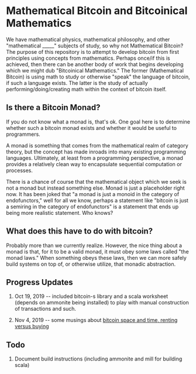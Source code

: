 # Mathematical Bitcoin and Bitcoinical Mathematics
We have mathematical physics, mathematical philosophy, and other "mathematical _____" subjects of study, so why not Mathematical Bitcoin?
The purpose of this repository is to attempt to develop bitcoin from first principles using concepts from mathematics. Perhaps once/if this is achieved, then there can be another body of work that begins developing which we might dub "Bitcoinical Mathematics." The former (Mathematical Bitcoin) is
using math to study or otherwise "speak" the language of bitcoin, if such a language exists. The latter is the study of actually performing/doing/creating math within the context of bitcoin itself. 

## Is there a Bitcoin Monad?
If you do not know what a monad is, that's ok. One goal here is to determine whether such a bitcoin monad exists and whether it would be useful to programmers.

A monad is something that comes from the mathematical realm of category theory, but the concept has made inroads into many existing programming
languages. Ultimately, at least from a programming perspective, a monad provides a relatively clean way to encapsulate sequential computation or processes.

There is a chance of course that the mathematical object which we seek is not a monad but instead something else. Monad is just a placeholder right now. It has been joked that "a monad is just a monoid in the category of endofunctors," well for all we know, perhaps a statement like "bitcoin is just a semiring in the category of endofunctors" is a statement that ends up being more realistic statement. Who knows?

## What does this have to do with bitcoin?
Probably more than we currently realize. However, the nice thing about a monad is that, for it to be a valid monad, it must obey some laws called
"the monad laws." When something obeys these laws, then we can more safely build systems on top of, or otherwise utilize, that monadic abstraction.

## Progress Updates
1. Oct 19, 2019 -- included bitcoin-s library and a scala worksheet (depends on ammonite being installed) to play with manual construction of transactions and such.

2. Nov 4, 2019 -- some musings about [bitcoin space and time, renting versus buying](RentingVsBuying.md) 
## Todo
1. Document build instructions (including ammonite and mill for building scala)
